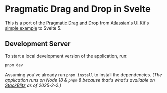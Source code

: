 # Pragmatic Drag and Drop in Svelte

This is a port of the [Pragmatic Drag and Drop](https://atlaskit.atlassian.com/packages/pragmatic-drag-and-drop) from [Atlassian's UI Kit](https://atlaskit.atlassian.com/)'s [simple example](https://github.com/atlassian/pragmatic-drag-and-drop/discussions/71)   to Svelte 5.

## Development Server

To start a local development version of the application, run:

```bash
pnpm dev
```

Assuming you've already run `pnpm install` to install the dependencies. *(The application runs on Node 18 & `pnpm` 8 because that's what's available on [StackBlitz](https://stackblitz.com/~/github.com/dysbulic/svelte-sortable) as of 2025-2-2.)*